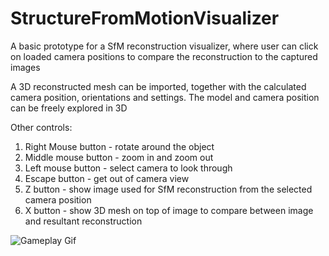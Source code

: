 # StructureFromMotionVisualizer
A basic prototype for a SfM reconstruction visualizer, where user can click on loaded camera positions to compare the reconstruction to the captured images

A 3D reconstructed mesh can be imported,  together with the calculated camera position, orientations and settings. The model and camera position can be freely explored in 3D

Other controls:
1. Right Mouse button - rotate around the object
2. Middle mouse button - zoom in and zoom out
3. Left mouse button - select camera to look through
4. Escape button - get out of camera view
5. Z button - show image used for SfM reconstruction from the selected camera position
6. X button - show 3D mesh on top of image to compare between image and resultant reconstruction


![Gameplay Gif](Images/sfmVisualizer.gif)
